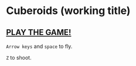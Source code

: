 # Cuberoids (working title)

## [PLAY THE GAME!](https://cuberoids.netlify.app/)

`Arrow keys` and `space` to fly.

`Z` to shoot.
